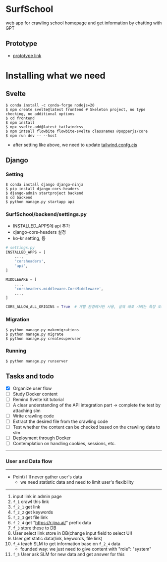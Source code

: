# SurfSchool
web app for crawling school homepage and get information by chatting with GPT

## Prototype
- [prototype link](https://www.figma.com/proto/D1EF1mWfnYy6P35D4QXWyS/FireSchool?page-id=0%3A1&type=design&node-id=5-55&viewport=122%2C463%2C0.1&t=dSSh5TIK81uSF9LJ-1&scaling=contain&starting-point-node-id=1%3A3&mode=design)

# Installing what we need
## Svelte
``` terminal
$ conda install -c conda-forge nodejs=20
$ npm create svelte@latest frontend # Skeleton project, no type checking, no additional options
$ cd frontend
$ npm install
$ npx svelte-add@latest tailwindcss
$ npm intsall flowbite flowbite-svelte classnames @popperjs/core
$ npm run dev -- --host
```
- after setting like above, we need to update [tailwind.confg.cjs](frontend/tailwind.config.cjs)

## Django
### Setting
``` terminal
$ conda install django django-ninja
$ pip install django-cors-headers
$ django-admin startproject backend
$ cd backend
$ python manage.py startapp api
```

### SurfSchool/backend/settings.py
- INSTALLED_APPS에 api 추가
- django-cors-headers 설정 
- ko-kr setting, 등
``` python
# settings.py
INSTALLED_APPS = [
    ...,
    'corsheaders',
    'api',
]

MIDDLEWARE = [
    ...,
    'corsheaders.middleware.CorsMiddleware',
    ...,
]

CORS_ALLOW_ALL_ORIGINS = True  # 개발 환경에서만 사용, 실제 배포 시에는 특정 도메인만 허용
```

### Migration
``` terminal
$ python manage.py makemigrations
$ python manage.py migrate
$ python manage.py createsuperuser
```
### Running
``` terminal
$ python manage.py runserver
```

## Tasks and todo 
- [x] Organize user flow
- [ ] Study Docker content
- [ ] Remind Svelte kit tutorial
- [ ] A clear understanding of the API integration part → complete the test by attaching slm
- [ ] Write crawling code
- [ ] Extract the desired file from the crawling code
- [ ] Test whether the content can be checked based on the crawling data to slm
- [ ] Deployment through Docker
- [ ] Contemplation on handling cookies, sessions, etc.
-----

### User and Data flow
-----
- Point) I'll never gather user's data
    - we need statistic data and need to limit user's flexibility
-----
1. input link in admin page
2. `f_1` crawl this link
3. `f_2_1` get link 
4. `f_2_2` get keywords
5. `f_2_3` get file link
6. `f_2_4` get "https://r.jina.ai/" prefix data
7. `f_3` store these to DB
8. User select link store in DB(change input field to select UI)
9. User get static data(link, keywords, file link)
10. `f_4` teach SLM to get information base on `f_2_4` data
    - founded way: we just need to give content with "role": "system"
11. `f_5` User ask SLM for new data and get answer for this
